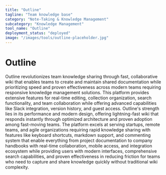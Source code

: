 ```yaml
---
title: "Outline"
tagline: "Team knowledge base"
category: "Note-Taking & Knowledge Management"
subcategory: "Knowledge Management"
tool_name: "Outline"
deployment_status: "deployed"
image: "/images/tools/outline-placeholder.jpg"
---
```


# Outline

Outline revolutionizes team knowledge sharing through fast, collaborative wiki that enables teams to create and maintain shared documentation while prioritizing speed and proven effectiveness across modern teams requiring responsive knowledge management solutions. This platform provides extensive features for real-time editing, collection organization, search functionality, and team collaboration while offering advanced capabilities like Slack integration, version history, and guest access. Outline's strength lies in its performance and modern design, offering lightning-fast wiki that responds instantly through optimized architecture and proven adoption among fast-moving teams. The platform excels at serving startups, remote teams, and agile organizations requiring rapid knowledge sharing with features like keyboard shortcuts, markdown support, and commenting system that enable everything from project documentation to company handbooks with real-time collaboration, mobile access, and integration ecosystem while providing users with modern interfaces, comprehensive search capabilities, and proven effectiveness in reducing friction for teams who need to capture and share knowledge quickly without traditional wiki complexity.